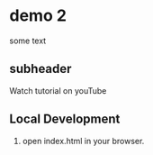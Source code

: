 # demo 2

some text

## subheader

Watch tutorial on youTube


##  Local Development

1. open index.html in your browser.